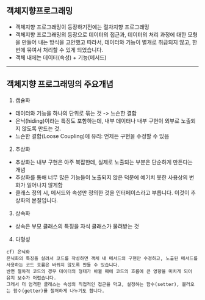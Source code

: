 객체지향프로그래밍
---

- 객체지향 프로그래밍이 등장하기전에는 절차지향 프로그래밍
- 객체지향 프로그래밍의 등장으로 데이터의 접근과, 데이터의 처리 과정에 대한 모형을 만들어 내는 방식을 고안했고
  따라서, 데이터와 기능이 별개로 취급되지 않고, 한 번에 묶여서 처리할 수 있게 되었습니다. 
- 객체 내에는 데이터(속성) + 기능(메서드)

---

객체지향 프로그래밍의 주요개념
---

1. 캡슐화
- 데이터와 기능을 하나의 단위로 묶는 것 -> 느슨한 결합
- 은닉(hiding)이라는 특징도 포함하는데, 내부 데이터나 내부 구현이 외부로 노출되지 않도록 만드는 것.
- 느슨한 결합(Loose Coupling)에 유리: 언제든 구현을 수정할 수 있음

2. 추상화
- 추상화는 내부 구현은 아주 복잡한데, 실제로 노출되는 부분은 단순하게 만든다는 개념
- 추상화를 통해 너무 많은 기능들이 노출되지 않은 덕분에 예기치 못한 사용상의 변화가 일어나지 않게함
- 클래스 정의 시, 메서드와 속성만 정의한 것을 인터페이스라고 부릅니다. 이것이 추상화의 본질입니다.

3. 상속화
- 상속은 부모 클래스의 특징을 자식 클래스가 물려받는 것

4. 다형성

```
cf) 은닉화
은닉화의 특징을 살려서 코드를 작성하면 객체 내 메서드의 구현만 수정하고, 노출된 메서드를 사용하는 코드 흐름은 바뀌지 않도록 만들 수 있습니다. 
반면 절차적 코드의 경우 데이터의 형태가 바뀔 때에 코드의 흐름에 큰 영향을 미치게 되어 유지 보수가 어렵습니다.
그래서 더 엄격한 클래스는 속성의 직접적인 접근을 막고, 설정하는 함수(setter), 불러오는 함수(getter)를 철저하게 나누기도 합니다.
```
